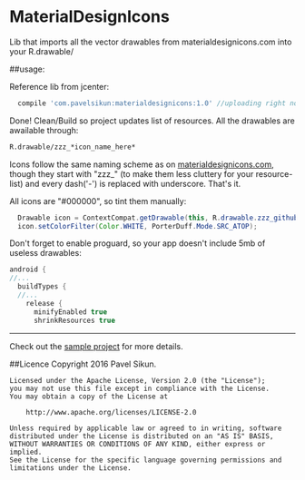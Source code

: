 # MaterialDesignIcons
Lib that imports all the vector drawables from materialdesignicons.com into your R.drawable/

##usage:

Reference lib from jcenter:
```groovy 
  compile 'com.pavelsikun:materialdesignicons:1.0' //uploading right now (00:29 EEST 08.06.2016)
```
Done! Clean/Build so project updates list of resources. All the drawables are awailable through:
```xml
R.drawable/zzz_*icon_name_here*
```

Icons follow the same naming scheme as on [materialdesignicons.com](https://materialdesignicons.com/), though they start with "zzz_" (to make them less cluttery for your resource-list) and every dash('-') is replaced with underscore. That's it.

All icons are "#000000", so tint them manually:
```java
  Drawable icon = ContextCompat.getDrawable(this, R.drawable.zzz_github);
  icon.setColorFilter(Color.WHITE, PorterDuff.Mode.SRC_ATOP);
```

Don't forget to enable proguard, so your app doesn't include 5mb of useless drawables:
```groovy
android {
//...
  buildTypes {
  //...
    release {
      minifyEnabled true
      shrinkResources true
```

-------
Check out the [sample project](sample) for more details.


##Licence
    Copyright 2016 Pavel Sikun.

    Licensed under the Apache License, Version 2.0 (the "License");
    you may not use this file except in compliance with the License.
    You may obtain a copy of the License at

        http://www.apache.org/licenses/LICENSE-2.0

    Unless required by applicable law or agreed to in writing, software
    distributed under the License is distributed on an "AS IS" BASIS,
    WITHOUT WARRANTIES OR CONDITIONS OF ANY KIND, either express or implied.
    See the License for the specific language governing permissions and
    limitations under the License.
